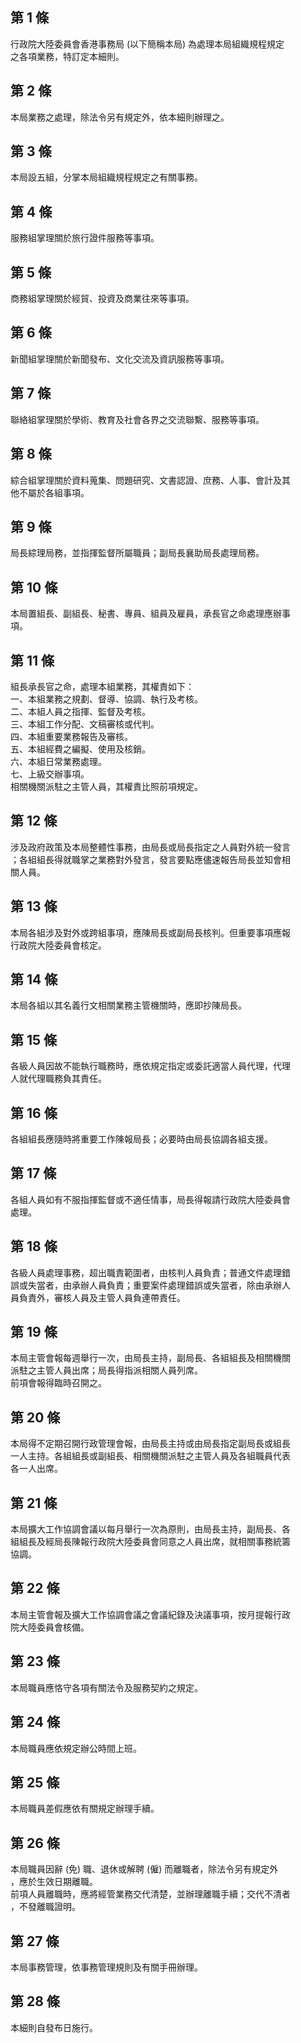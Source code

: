 第 1 條
-------
行政院大陸委員會香港事務局 (以下簡稱本局) 為處理本局組織規程規定  
之各項業務，特訂定本細則。

第 2 條
-------
本局業務之處理，除法令另有規定外，依本細則辦理之。

第 3 條
-------
本局設五組，分掌本局組織規程規定之有關事務。

第 4 條
-------
服務組掌理關於旅行證件服務等事項。

第 5 條
-------
商務組掌理關於經貿、投資及商業往來等事項。

第 6 條
-------
新聞組掌理關於新聞發布、文化交流及資訊服務等事項。

第 7 條
-------
聯絡組掌理關於學術、教育及社會各界之交流聯繫、服務等事項。

第 8 條
-------
綜合組掌理關於資料蒐集、問題研究、文書認證、庶務、人事、會計及其  
他不屬於各組事項。

第 9 條
-------
局長綜理局務，並指揮監督所屬職員；副局長襄助局長處理局務。

第 10 條
--------
本局置組長、副組長、秘書、專員、組員及雇員，承長官之命處理應辦事  
項。

第 11 條
--------
組長承長官之命，處理本組業務，其權責如下：  
一、本組業務之規劃、督導、協調、執行及考核。  
二、本組人員之指揮、監督及考核。  
三、本組工作分配、文稿審核或代判。  
四、本組重要業務報告及審核。  
五、本組經費之編擬、使用及核銷。  
六、本組日常業務處理。  
七、上級交辦事項。  
相關機關派駐之主管人員，其權責比照前項規定。

第 12 條
--------
涉及政府政策及本局整體性事務，由局長或局長指定之人員對外統一發言  
；各組組長得就職掌之業務對外發言，發言要點應儘速報告局長並知會相  
關人員。

第 13 條
--------
本局各組涉及對外或跨組事項，應陳局長或副局長核判。但重要事項應報  
行政院大陸委員會核定。

第 14 條
--------
本局各組以其名義行文相關業務主管機關時，應即抄陳局長。

第 15 條
--------
各級人員因故不能執行職務時，應依規定指定或委託適當人員代理，代理  
人就代理職務負其責任。

第 16 條
--------
各組組長應隨時將重要工作陳報局長；必要時由局長協調各組支援。

第 17 條
--------
各組人員如有不服指揮監督或不適任情事，局長得報請行政院大陸委員會  
處理。

第 18 條
--------
各級人員處理事務，超出職責範圍者，由核判人員負責；普通文件處理錯  
誤或失當者，由承辦人員負責；重要案件處理錯誤或失當者，除由承辦人  
員負責外，審核人員及主管人員負連帶責任。

第 19 條
--------
本局主管會報每週舉行一次，由局長主持，副局長、各組組長及相關機關  
派駐之主管人員出席；局長得指派相關人員列席。  
前項會報得臨時召開之。

第 20 條
--------
本局得不定期召開行政管理會報，由局長主持或由局長指定副局長或組長  
一人主持。各組組長或副組長、相關機關派駐之主管人員及各組職員代表  
各一人出席。

第 21 條
--------
本局擴大工作協調會議以每月舉行一次為原則，由局長主持，副局長、各  
組組長及經局長陳報行政院大陸委員會同意之人員出席，就相關事務統籌  
協調。

第 22 條
--------
本局主管會報及擴大工作協調會議之會議紀錄及決議事項，按月提報行政  
院大陸委員會核備。

第 23 條
--------
本局職員應恪守各項有關法令及服務契約之規定。

第 24 條
--------
本局職員應依規定辦公時間上班。

第 25 條
--------
本局職員差假應依有關規定辦理手續。

第 26 條
--------
本局職員因辭 (免) 職、退休或解聘 (僱) 而離職者，除法令另有規定外  
，應於生效日期離職。  
前項人員離職時，應將經管業務交代清楚，並辦理離職手續；交代不清者  
，不發離職證明。

第 27 條
--------
本局事務管理，依事務管理規則及有關手冊辦理。

第 28 條
--------
本細則自發布日施行。

